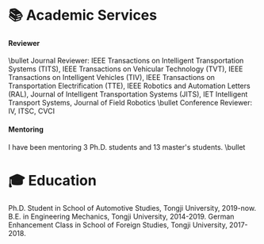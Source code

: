 # 📚 Academic Services 
#### **Reviewer**
\bullet Journal Reviewer: IEEE Transactions on Intelligent Transportation Systems (TITS), IEEE Transactions on Vehicular Technology (TVT), IEEE Transactions on Intelligent Vehicles (TIV), IEEE Transactions on Transportation Electrification (TTE), IEEE Robotics and Automation Letters (RAL), Journal of Intelligent Transportation Systems (JITS), IET Intelligent Transport Systems, Journal of Field Robotics
\bullet Conference Reviewer: IV, ITSC, CVCI
#### **Mentoring**
I have been mentoring 3 Ph.D. students and 13 master's students.
\bullet 


# 🎓 Education
Ph.D. Student in School of Automotive Studies, Tongji University, 2019-now.
B.E. in Engineering Mechanics, Tongji University, 2014-2019.
German Enhancement Class in School of Foreign Studies, Tongji University, 2017-2018.
